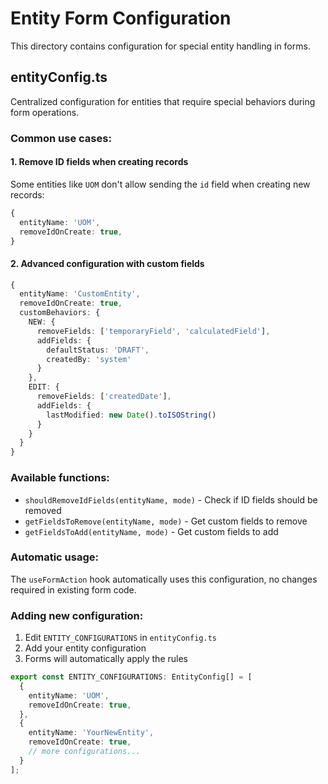 # Entity Form Configuration

This directory contains configuration for special entity handling in forms.

## entityConfig.ts

Centralized configuration for entities that require special behaviors during form operations.

### Common use cases:

#### 1. Remove ID fields when creating records

Some entities like `UOM` don't allow sending the `id` field when creating new records:

```typescript
{
  entityName: 'UOM',
  removeIdOnCreate: true,
}
```

#### 2. Advanced configuration with custom fields

```typescript
{
  entityName: 'CustomEntity',
  removeIdOnCreate: true,
  customBehaviors: {
    NEW: {
      removeFields: ['temporaryField', 'calculatedField'],
      addFields: { 
        defaultStatus: 'DRAFT',
        createdBy: 'system' 
      }
    },
    EDIT: {
      removeFields: ['createdDate'],
      addFields: { 
        lastModified: new Date().toISOString() 
      }
    }
  }
}
```

### Available functions:

- `shouldRemoveIdFields(entityName, mode)` - Check if ID fields should be removed
- `getFieldsToRemove(entityName, mode)` - Get custom fields to remove
- `getFieldsToAdd(entityName, mode)` - Get custom fields to add

### Automatic usage:

The `useFormAction` hook automatically uses this configuration, no changes required in existing form code.

### Adding new configuration:

1. Edit `ENTITY_CONFIGURATIONS` in `entityConfig.ts`
2. Add your entity configuration
3. Forms will automatically apply the rules

```typescript
export const ENTITY_CONFIGURATIONS: EntityConfig[] = [
  {
    entityName: 'UOM',
    removeIdOnCreate: true,
  },
  {
    entityName: 'YourNewEntity',
    removeIdOnCreate: true,
    // more configurations...
  }
];
```